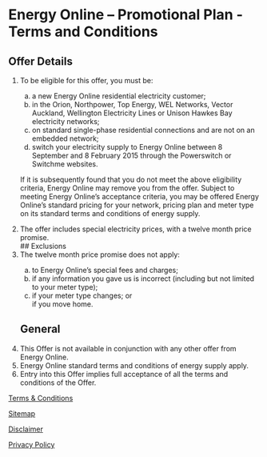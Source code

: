 # Energy Online – Promotional Plan - Terms and Conditions

## Offer Details
<ol>
<li>To be eligible for this offer, you must be:</li>
<ol type="a"><li>a new Energy Online residential electricity customer;</li>

<li>in the Orion, Northpower, Top Energy, WEL Networks, Vector Auckland, Wellington Electricity Lines or Unison Hawkes Bay electricity networks;</li>

<li>on standard single-phase residential connections and are not on an embedded network;</li>

<li>switch your electricity supply to Energy Online between 8 September and 8 February 2015 through the Powerswitch or Switchme websites.</li></ol>

If it is subsequently found that you do not meet the above eligibility criteria, Energy Online may remove you from the offer. Subject to meeting Energy Online’s acceptance criteria, you may be offered Energy Online’s standard pricing for your network, pricing plan and meter type on its standard terms and conditions of energy supply.

<li>The offer includes special electricity prices, with a twelve month price promise.</li>
## Exclusions
<li>The twelve month price promise does not apply:</li>
<ol type="a"><li>to Energy Online’s special fees and charges;</li>
<li>if any information you gave us is incorrect (including but not limited to your meter type);</li>
<li>if your meter type changes; or</li>
</li>if you move home.</li></ol>

## General
<li>This Offer is not available in conjunction with any other offer from Energy Online.</li>
<li>Energy Online standard terms and conditions of energy supply apply.</li>
<li>Entry into this Offer implies full acceptance of all the terms and conditions of the Offer.</li></ol>

[Terms & Conditions](http://www.energyonline.co.nz/terms) 

[Sitemap](http://www.energyonline.co.nz/Default.aspx?tabid=69)

[Disclaimer](http://www.energyonline.co.nz/Default.aspx?tabid=71)

[Privacy Policy](http://www.energyonline.co.nz/Default.aspx?tabid=72)